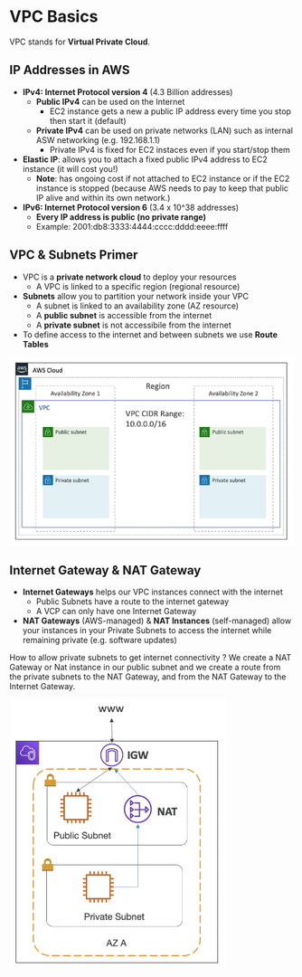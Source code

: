 # VPC Basics

VPC stands for **Virtual Private Cloud**.

## IP Addresses in AWS

- **IPv4: Internet Protocol version 4** (4.3 Billion addresses)
    - **Public IPv4** can be used on the Internet
        - EC2 instance gets a new a public IP address every time you stop then start it (default)
    - **Private IPv4** can be used on private networks (LAN) such as internal ASW networking (e.g. 192.168.1.1)
        - Private IPv4 is fixed for EC2 instaces even if you start/stop them
- **Elastic IP**: allows you to attach a fixed public IPv4 address to EC2 instance (it will cost you!)
    - **Note**: has ongoing cost if not attached to EC2 instance or if the EC2 instance is stopped (because AWS needs to pay to keep that public IP alive and within its own network.)
- **IPv6: Internet Protocol version 6** (3.4 x 10^38 addresses)
    - **Every IP address is public (no private range)**
    - Example: 2001:db8:3333:4444:cccc:dddd:eeee:ffff

## VPC & Subnets Primer

- VPC is a **private network cloud** to deploy your resources 
    - A VPC is linked to a specific region (regional resource)
- **Subnets** allow you to partition your network inside your VPC 
    - A subnet is linked to an availability zone (AZ resource)
    - A **public subnet** is accessible from the internet
    - A **private subnet** is not accessibile from the internet
- To define access to the internet and between subnets we use **Route Tables**

![VPC Diagram](../../images/networking/vpc_diagram.png)

## Internet Gateway & NAT Gateway

- **Internet Gateways** helps our VPC instances connect with the internet
    - Public Subnets have a route to the internet gateway
    - A VCP can only have one Internet Gateway
- **NAT Gateways** (AWS-managed) & **NAT Instances** (self-managed) allow your instances in your Private Subnets to access the internet while remaining private (e.g. software updates)

How to allow private subnets to get internet connectivity ? We create a NAT Gateway or Nat instance in our public subnet and we create a route from the private subnets to the NAT Gateway, and from the NAT Gateway to the Internet Gateway. 

![Internet and NAT Gateways](../../images/networking/gateways.png)